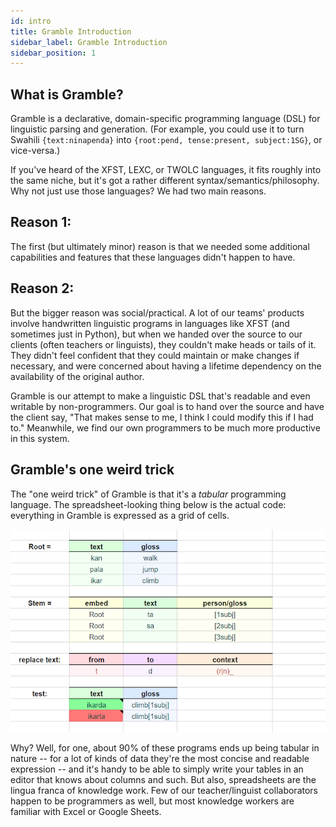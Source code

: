 ```yaml
---
id: intro
title: Gramble Introduction
sidebar_label: Gramble Introduction
sidebar_position: 1
---
```


## What is Gramble?

Gramble is a declarative, domain-specific programming language (DSL) for linguistic parsing and generation.  (For example, you could use it to turn Swahili `{text:ninapenda}` into `{root:pend, tense:present, subject:1SG}`, or vice-versa.)  

If you've heard of the XFST, LEXC, or TWOLC languages, it fits roughly into the same niche, but it's got a rather different syntax/semantics/philosophy.  Why not just use those languages?  We had two main reasons.  

## Reason 1:

The first (but ultimately minor) reason is that we needed some additional capabilities and features that these languages didn't happen to have.  

## Reason 2:

But the bigger reason was social/practical.  A lot of our teams' products involve handwritten linguistic programs in languages like XFST (and sometimes just in Python), but when we handed over the source to our clients (often teachers or linguists), they couldn't make heads or tails of it.  They didn't feel confident that they could maintain or make changes if necessary, and were concerned about having a lifetime dependency on the availability of the original author.  

Gramble is our attempt to make a linguistic DSL that's readable and even writable by non-programmers.  Our goal is to hand over the source and have the client say, "That makes sense to me, I think I could modify this if I had to."  Meanwhile, we find our own programmers to be much more productive in this system.

## Gramble's one weird trick

The "one weird trick" of Gramble is that it's a *tabular* programming language.  The spreadsheet-looking thing below is the actual code: everything in Gramble is expressed as a grid of cells.  

![Image of a gramble spreadsheet](../static/img/gramble_sample.png)

Why?  Well, for one, about 90% of these programs ends up being tabular in nature -- for a lot of kinds of data they're the most concise and readable expression -- and it's handy to be able to simply write your tables in an editor that knows about columns and such.  But also, spreadsheets are the lingua franca of knowledge work.  Few of our teacher/linguist collaborators happen to be programmers as well, but most knowledge workers are familiar with Excel or Google Sheets.
